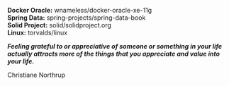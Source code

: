 **Docker Oracle:** wnameless/docker-oracle-xe-11g  
**Spring Data:** spring-projects/spring-data-book  
**Solid Project:** solid/solidproject.org  
**Linux:** torvalds/linux  

_**Feeling grateful to or appreciative of someone or something in your life actually attracts more of the things that you appreciate and value into your life.**_

Christiane Northrup